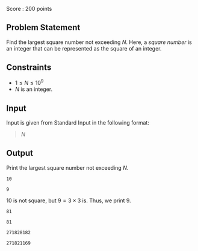 Score : $200$ points

## Problem Statement

Find the largest square number not exceeding $N$. Here, a *square number* is an integer that can be represented as the square of an integer.

## Constraints

- $1 \leq N \leq 10^9$
- $N$ is an integer.

## Input

Input is given from Standard Input in the following format:

> $N$

## Output

Print the largest square number not exceeding $N$.

```input1
10
```

```output1
9
```

$10$ is not square, but $9 = 3 \times 3$ is. Thus, we print $9$.

```input2
81
```

```output2
81
```

```input3
271828182
```

```output3
271821169
```